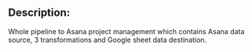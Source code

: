 ## Description:
Whole pipeline to Asana project management which contains Asana data source, 3 transformations and Google sheet data destination.
